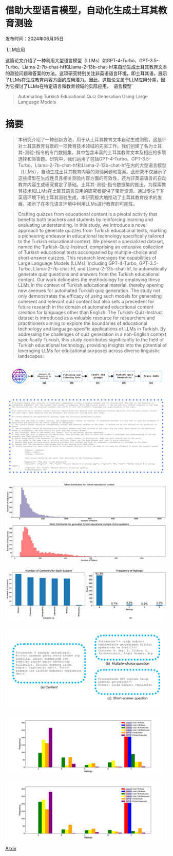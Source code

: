 # 借助大型语言模型，自动化生成土耳其教育测验

发布时间：2024年06月05日

`LLM应用

这篇论文介绍了一种利用大型语言模型（LLMs）如GPT-4-Turbo、GPT-3.5-Turbo、Llama-2-7b-chat-hf和Llama-2-13b-chat-hf来自动生成土耳其教育文本的测验问题和答案的方法。这项研究特别关注非英语语言环境，即土耳其语，展示了LLMs在生成教育内容方面的应用潜力。因此，这篇论文属于LLM应用分类，因为它探讨了LLMs在特定语言和教育领域的实际应用。` `语言模型`

> Automating Turkish Educational Quiz Generation Using Large Language Models

# 摘要

> 本研究介绍了一种创新方法，用于从土耳其教育文本自动生成测验，这是针对土耳其教育背景的一项教育技术领域的先驱工作。我们创建了名为土耳其-测验-指令的专门数据集，其中包含丰富的土耳其教育文本及相应的多项选择和简答题。研究中，我们运用了包括GPT-4-Turbo、GPT-3.5-Turbo、Llama-2-7b-chat-hf和Llama-2-13b-chat-hf在内的大型语言模型（LLMs），自动生成土耳其教育内容的测验问题和答案。此研究不仅展示了这些模型在生成连贯且相关测验内容方面的有效性，还为非英语语言的自动教育内容生成研究奠定了基础。土耳其-测验-指令数据集的推出，为探索教育技术和LLMs在土耳其语言应用的研究者提供了宝贵资源。通过专注于非英语环境下的土耳其测验生成，本研究极大地推动了土耳其教育技术的发展，揭示了在多元语言环境中利用LLMs进行教育的可能性。

> Crafting quizzes from educational content is a pivotal activity that benefits both teachers and students by reinforcing learning and evaluating understanding. In this study, we introduce a novel approach to generate quizzes from Turkish educational texts, marking a pioneering endeavor in educational technology specifically tailored to the Turkish educational context. We present a specialized dataset, named the Turkish-Quiz-Instruct, comprising an extensive collection of Turkish educational texts accompanied by multiple-choice and short-answer quizzes. This research leverages the capabilities of Large Language Models (LLMs), including GPT-4-Turbo, GPT-3.5-Turbo, Llama-2-7b-chat-hf, and Llama-2-13b-chat-hf, to automatically generate quiz questions and answers from the Turkish educational content. Our work delineates the methodology for employing these LLMs in the context of Turkish educational material, thereby opening new avenues for automated Turkish quiz generation. The study not only demonstrates the efficacy of using such models for generating coherent and relevant quiz content but also sets a precedent for future research in the domain of automated educational content creation for languages other than English. The Turkish-Quiz-Instruct dataset is introduced as a valuable resource for researchers and practitioners aiming to explore the boundaries of educational technology and language-specific applications of LLMs in Turkish. By addressing the challenges of quiz generation in a non-English context specifically Turkish, this study contributes significantly to the field of Turkish educational technology, providing insights into the potential of leveraging LLMs for educational purposes across diverse linguistic landscapes.

![借助大型语言模型，自动化生成土耳其教育测验](../../../paper_images/2406.03397/x1.png)

![借助大型语言模型，自动化生成土耳其教育测验](../../../paper_images/2406.03397/x2.png)

![借助大型语言模型，自动化生成土耳其教育测验](../../../paper_images/2406.03397/x3.png)

![借助大型语言模型，自动化生成土耳其教育测验](../../../paper_images/2406.03397/x4.png)

![借助大型语言模型，自动化生成土耳其教育测验](../../../paper_images/2406.03397/x5.png)

![借助大型语言模型，自动化生成土耳其教育测验](../../../paper_images/2406.03397/x6.png)

![借助大型语言模型，自动化生成土耳其教育测验](../../../paper_images/2406.03397/x7.png)

[Arxiv](https://arxiv.org/abs/2406.03397)